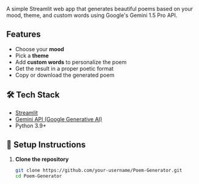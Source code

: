 

A simple Streamlit web app that generates beautiful poems based on your mood, theme, and custom words using Google's Gemini 1.5 Pro API.

##  Features
- Choose your **mood** 
- Pick a **theme** 
- Add **custom words** to personalize the poem
- Get the result in a proper poetic format
- Copy or download the generated poem

## 🛠 Tech Stack
- [Streamlit](https://streamlit.io/)
- [Gemini API (Google Generative AI)](https://ai.google.dev/)
- Python 3.9+

## 🚀 Setup Instructions

1. **Clone the repository**  
   ```bash
   git clone https://github.com/your-username/Poem-Generator.git
   cd Poem-Generator
